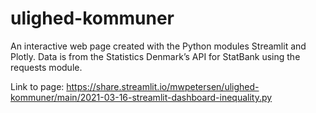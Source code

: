 # ulighed-kommuner
An interactive web page created with the Python modules Streamlit and Plotly. Data is from the Statistics Denmark’s API for StatBank using the requests module. 

Link to page:
https://share.streamlit.io/mwpetersen/ulighed-kommuner/main/2021-03-16-streamlit-dashboard-inequality.py
